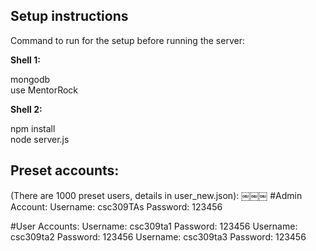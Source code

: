 Setup instructions
------------------

Command to run for the setup before running the server:

<b>Shell 1:</b>

mongodb<br>
use MentorRock

<b>Shell 2:</b>

npm install<br>
node server.js

Preset accounts:
-----------------

(There are 1000 preset users, details in user_new.json):
￼￼￼
#Admin Account:
Username: csc309TAs Password: 123456

#User Accounts: 
Username: csc309ta1 Password: 123456 
Username: csc309ta2 Password: 123456 
Username: csc309ta3 Password: 123456
